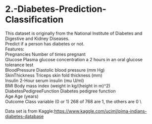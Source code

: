 # 2.-Diabetes-Prediction-Classification
This dataset is originally from the National Institute of Diabetes and Digestive and Kidney Diseases. \
Predict if a person has diabetes or not. \
Features: \
Pregnancies Number of times pregnant  \
Glucose Plasma glucose concentration a 2 hours in an oral glucose tolerance test     \
BloodPressure Diastolic blood pressure (mm Hg)     \
SkinThickness Triceps skin fold thickness (mm)    \
Insulin 2-Hour serum insulin (mu U/ml)  \
BMI Body mass index (weight in kg/(height in m)^2) \
DiabetesPedigreeFunction Diabetes pedigree function   \
Age Age (years)   \
Outcome Class variable (0 or 1) 268 of 768 are 1, the others are 0 \

Data set is from Kaggle:https://www.kaggle.com/uciml/pima-indians-diabetes-database
